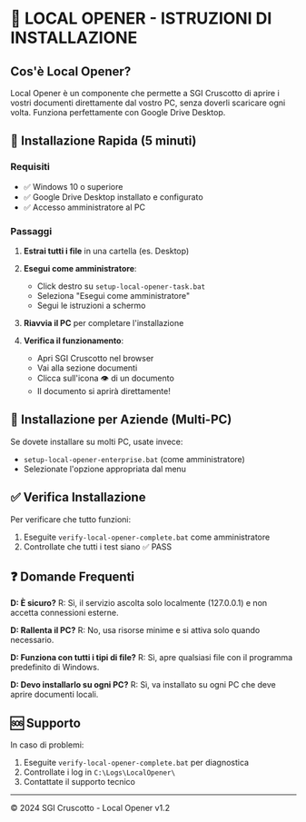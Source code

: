 # 📄 LOCAL OPENER - ISTRUZIONI DI INSTALLAZIONE

## Cos'è Local Opener?

Local Opener è un componente che permette a SGI Cruscotto di aprire i vostri documenti direttamente dal vostro PC, senza doverli scaricare ogni volta. Funziona perfettamente con Google Drive Desktop.

## 🚀 Installazione Rapida (5 minuti)

### Requisiti
- ✅ Windows 10 o superiore
- ✅ Google Drive Desktop installato e configurato
- ✅ Accesso amministratore al PC

### Passaggi

1. **Estrai tutti i file** in una cartella (es. Desktop)

2. **Esegui come amministratore**:
   - Click destro su `setup-local-opener-task.bat`
   - Seleziona "Esegui come amministratore"
   - Segui le istruzioni a schermo

3. **Riavvia il PC** per completare l'installazione

4. **Verifica il funzionamento**:
   - Apri SGI Cruscotto nel browser
   - Vai alla sezione documenti
   - Clicca sull'icona 👁️ di un documento
   - Il documento si aprirà direttamente!

## 🏢 Installazione per Aziende (Multi-PC)

Se dovete installare su molti PC, usate invece:
- `setup-local-opener-enterprise.bat` (come amministratore)
- Selezionate l'opzione appropriata dal menu

## ✅ Verifica Installazione

Per verificare che tutto funzioni:
1. Eseguite `verify-local-opener-complete.bat` come amministratore
2. Controllate che tutti i test siano ✅ PASS

## ❓ Domande Frequenti

**D: È sicuro?**
R: Sì, il servizio ascolta solo localmente (127.0.0.1) e non accetta connessioni esterne.

**D: Rallenta il PC?**
R: No, usa risorse minime e si attiva solo quando necessario.

**D: Funziona con tutti i tipi di file?**
R: Sì, apre qualsiasi file con il programma predefinito di Windows.

**D: Devo installarlo su ogni PC?**
R: Sì, va installato su ogni PC che deve aprire documenti locali.

## 🆘 Supporto

In caso di problemi:
1. Eseguite `verify-local-opener-complete.bat` per diagnostica
2. Controllate i log in `C:\Logs\LocalOpener\`
3. Contattate il supporto tecnico

---

© 2024 SGI Cruscotto - Local Opener v1.2
